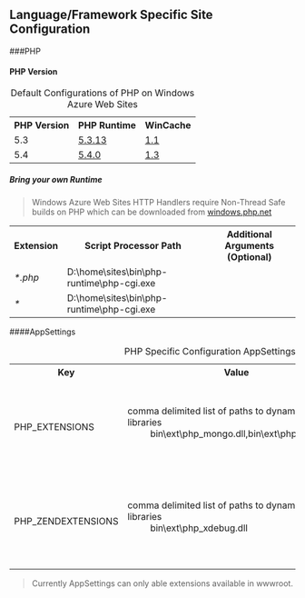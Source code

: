## Language/Framework Specific Site Configuration

###PHP

#### PHP Version

<table>
	<caption>Default Configurations of PHP on Windows Azure Web Sites</caption>
	<tr>
		<th>PHP Version</th>
		<th>PHP Runtime</th>
		<th>WinCache</th>
	</tr>
	<tr>
		<td>5.3</td>
		<td><a href="http://windows.php.net/downloads/releases/archives/php-5.3.13-nts-Win32-VC9-x86.zip" target="_blank" alt="download PHP 5.3.13">5.3.13</a></td>
		<td><a href="http://go.microsoft.com/?linkid=9697971" target="_blank" alt="download WinCache 1.1">1.1</a></td>
	</tr>
	<tr>
		<td>5.4</td>
		<td><a href="http://windows.php.net/downloads/releases/archives/php-5.4.0-nts-Win32-VC9-x86.zip" target="_blank">5.4.0</a></td>
		<td><a href="http://go.microsoft.com/fwlink/?LinkId=259761" target="_blank" alt="download WinCache 1.3">1.3</a></td>
	</tr>
</table>

##### Bring your own Runtime

> Windows Azure Web Sites HTTP Handlers require Non-Thread Safe builds on PHP which can be downloaded from [windows.php.net](http://windows.php.net)

<table>
	<tr>
		<th>Extension</th>
		<th>Script Processor Path</th>
		<th>Additional Arguments (Optional)</th>
	</tr>
	<tr>
		<td><dfn title="All PHP files">*.php</dfn></td>
		<td>D:\home\sites\bin\php-runtime\php-cgi.exe</td>
		<td></td>
	</tr>
	<tr>
		<td><dfn title="All files">*</dfn></td>
		<td>D:\home\sites\bin\php-runtime\php-cgi.exe</td>
		<td></td>
	</tr>
</table>


####AppSettings

<table>
	<caption>PHP Specific Configuration AppSettings</caption>
	<tr>
		<th>Key</th>
		<th>Value</th>
		<th>Description</th>
	</tr>
	<tr>
		<td>PHP_EXTENSIONS</td>
		<td>
			<dl>
				<dt>comma delimited list of paths to dynamic link libraries</dt>
				<dd>bin\ext\php_mongo.dll,bin\ext\php_xdebug.dll</dd>
			</dl>
		</td>
		<td>used for loading PHP extensions with the built in versions of PHP</td>
	</tr>
	<tr>
		<td>PHP_ZENDEXTENSIONS</td>
		<td>
			<dl>
				<dt>comma delimited list of paths to dynamic link libraries</dt>
				<dd>bin\ext\php_xdebug.dll</dd>
			</dl>
		</td>
		<td>used for loading zend extensions with the built in versions of PHP</td>
	</tr>
</table>

> Currently AppSettings can only able extensions available in wwwroot.
